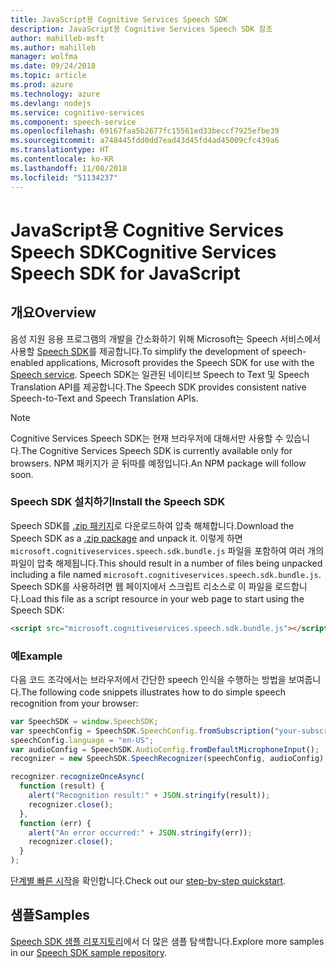 ```yaml
---
title: JavaScript용 Cognitive Services Speech SDK
description: JavaScript용 Cognitive Services Speech SDK 참조
author: mahilleb-msft
ms.author: mahilleb
manager: wolfma
ms.date: 09/24/2018
ms.topic: article
ms.prod: azure
ms.technology: azure
ms.devlang: nodejs
ms.service: cognitive-services
ms.component: speech-service
ms.openlocfilehash: 69167faa5b2677fc15561ed33beccf7925efbe39
ms.sourcegitcommit: a748445fdd0dd7ead43d45fd4ad45009cfc439a6
ms.translationtype: HT
ms.contentlocale: ko-KR
ms.lasthandoff: 11/08/2018
ms.locfileid: "51134237"
---
```

# <a name="cognitive-services-speech-sdk-for-javascript"></a><span data-ttu-id="94711-103">JavaScript용 Cognitive Services Speech SDK</span><span class="sxs-lookup"><span data-stu-id="94711-103">Cognitive Services Speech SDK for JavaScript</span></span>

## <a name="overview"></a><span data-ttu-id="94711-104">개요</span><span class="sxs-lookup"><span data-stu-id="94711-104">Overview</span></span>

<span data-ttu-id="94711-105">음성 지원 응용 프로그램의 개발을 간소화하기 위해 Microsoft는 Speech 서비스에서 사용할 [Speech SDK](https://aka.ms/csspeech)를 제공합니다.</span><span class="sxs-lookup"><span data-stu-id="94711-105">To simplify the development of speech-enabled applications, Microsoft provides the Speech SDK for use with the [Speech service](https://aka.ms/csspeech).</span></span>
<span data-ttu-id="94711-106">Speech SDK는 일관된 네이티브 Speech to Text 및 Speech Translation API를 제공합니다.</span><span class="sxs-lookup"><span data-stu-id="94711-106">The Speech SDK provides consistent native Speech-to-Text and Speech Translation APIs.</span></span>

> [!NOTE]
> <span data-ttu-id="94711-107">Cognitive Services Speech SDK는 현재 브라우저에 대해서만 사용할 수 있습니다.</span><span class="sxs-lookup"><span data-stu-id="94711-107">The Cognitive Services Speech SDK is currently available only for browsers.</span></span>
> <span data-ttu-id="94711-108">NPM 패키지가 곧 뒤따를 예정입니다.</span><span class="sxs-lookup"><span data-stu-id="94711-108">An NPM package will follow soon.</span></span>

### <a name="install-the-speech-sdk"></a><span data-ttu-id="94711-109">Speech SDK 설치하기</span><span class="sxs-lookup"><span data-stu-id="94711-109">Install the Speech SDK</span></span>

<span data-ttu-id="94711-110">Speech SDK를 [.zip 패키지](https://aka.ms/csspeech/jsbrowserpackage)로 다운로드하여 압축 해체합니다.</span><span class="sxs-lookup"><span data-stu-id="94711-110">Download the Speech SDK as a [.zip package](https://aka.ms/csspeech/jsbrowserpackage) and unpack it.</span></span>
<span data-ttu-id="94711-111">이렇게 하면 `microsoft.cognitiveservices.speech.sdk.bundle.js` 파일을 포함하여 여러 개의 파일이 압축 해제됩니다.</span><span class="sxs-lookup"><span data-stu-id="94711-111">This should result in a number of files being unpacked including a file named `microsoft.cognitiveservices.speech.sdk.bundle.js`.</span></span>
<span data-ttu-id="94711-112">Speech SDK를 사용하려면 웹 페이지에서 스크립트 리소스로 이 파일을 로드합니다.</span><span class="sxs-lookup"><span data-stu-id="94711-112">Load this file as a script resource in your web page to start using the Speech SDK:</span></span>

```html
<script src="microsoft.cognitiveservices.speech.sdk.bundle.js"></script>
```

### <a name="example"></a><span data-ttu-id="94711-113">예</span><span class="sxs-lookup"><span data-stu-id="94711-113">Example</span></span> 

<span data-ttu-id="94711-114">다음 코드 조각에서는 브라우저에서 간단한 speech 인식을 수행하는 방법을 보여줍니다.</span><span class="sxs-lookup"><span data-stu-id="94711-114">The following code snippets illustrates how to do simple speech recognition from your browser:</span></span>

```javascript 
var SpeechSDK = window.SpeechSDK;
var speechConfig = SpeechSDK.SpeechConfig.fromSubscription("your-subscription-key", "your-service-region");
speechConfig.language = "en-US";
var audioConfig = SpeechSDK.AudioConfig.fromDefaultMicrophoneInput();
recognizer = new SpeechSDK.SpeechRecognizer(speechConfig, audioConfig);

recognizer.recognizeOnceAsync(
  function (result) {
    alert("Recognition result:" + JSON.stringify(result));
    recognizer.close();
  },
  function (err) {
    alert("An error occurred:" + JSON.stringify(err));
    recognizer.close();
  }
);
``` 

<span data-ttu-id="94711-115">[단계별 빠른 시작](/azure/cognitive-services/speech-service/quickstart-js-browser)을 확인합니다.</span><span class="sxs-lookup"><span data-stu-id="94711-115">Check out our [step-by-step quickstart](/azure/cognitive-services/speech-service/quickstart-js-browser).</span></span>

## <a name="samples"></a><span data-ttu-id="94711-116">샘플</span><span class="sxs-lookup"><span data-stu-id="94711-116">Samples</span></span>

<span data-ttu-id="94711-117">[Speech SDK 샘플 리포지토리](https://aka.ms/csspeech/samples)에서 더 많은 샘플 탐색합니다.</span><span class="sxs-lookup"><span data-stu-id="94711-117">Explore more samples in our [Speech SDK sample repository](https://aka.ms/csspeech/samples).</span></span>
